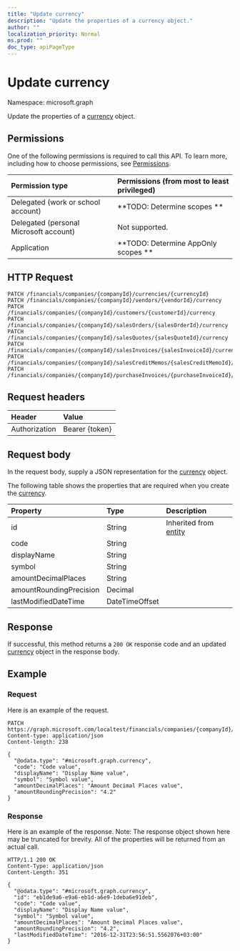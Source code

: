 ```yaml
---
title: "Update currency"
description: "Update the properties of a currency object."
author: ""
localization_priority: Normal
ms.prod: ""
doc_type: apiPageType
---
```


# Update currency

Namespace: microsoft.graph

Update the properties of a [currency](../resources/currency.md) object.

## Permissions
One of the following permissions is required to call this API. To learn more, including how to choose permissions, see [Permissions](/concepts/permissions-reference.md).

|Permission type|Permissions (from most to least privileged)|
|:---|:---|
|Delegated (work or school account)|**TODO: Determine scopes **|
|Delegated (personal Microsoft account)|Not supported.|
|Application|**TODO: Determine AppOnly scopes **|

## HTTP Request
<!-- {
  "blockType": "ignored"
}
-->
``` http
PATCH /financials/companies/{companyId}/currencies/{currencyId}
PATCH /financials/companies/{companyId}/vendors/{vendorId}/currency
PATCH /financials/companies/{companyId}/customers/{customerId}/currency
PATCH /financials/companies/{companyId}/salesOrders/{salesOrderId}/currency
PATCH /financials/companies/{companyId}/salesQuotes/{salesQuoteId}/currency
PATCH /financials/companies/{companyId}/salesInvoices/{salesInvoiceId}/currency
PATCH /financials/companies/{companyId}/salesCreditMemos/{salesCreditMemoId}/currency
PATCH /financials/companies/{companyId}/purchaseInvoices/{purchaseInvoiceId}/currency
```

## Request headers
|Header|Value|
|:---|:---|
|Authorization|Bearer {token}|

## Request body
In the request body, supply a JSON representation for the [currency](../resources/currency.md) object.

The following table shows the properties that are required when you create the [currency](../resources/currency.md).

|Property|Type|Description|
|:---|:---|:---|
|id|String| Inherited from [entity](../resources/entity.md)|
|code|String||
|displayName|String||
|symbol|String||
|amountDecimalPlaces|String||
|amountRoundingPrecision|Decimal||
|lastModifiedDateTime|DateTimeOffset||



## Response
If successful, this method returns a `200 OK` response code and an updated [currency](../resources/currency.md) object in the response body.

## Example

### Request
Here is an example of the request.
<!-- {
  "blockType": "request",
  "name": "update_currency"
}
-->
``` http
PATCH https://graph.microsoft.com/localtest/financials/companies/{companyId}/currencies/{currencyId}
Content-type: application/json
Content-length: 238

{
  "@odata.type": "#microsoft.graph.currency",
  "code": "Code value",
  "displayName": "Display Name value",
  "symbol": "Symbol value",
  "amountDecimalPlaces": "Amount Decimal Places value",
  "amountRoundingPrecision": "4.2"
}
```

### Response
Here is an example of the response. Note: The response object shown here may be truncated for brevity. All of the properties will be returned from an actual call.
<!-- {
  "blockType": "response",
  "truncated": true
}
-->
``` http
HTTP/1.1 200 OK
Content-Type: application/json
Content-Length: 351

{
  "@odata.type": "#microsoft.graph.currency",
  "id": "eb1de9a6-e9a6-eb1d-a6e9-1deba6e91deb",
  "code": "Code value",
  "displayName": "Display Name value",
  "symbol": "Symbol value",
  "amountDecimalPlaces": "Amount Decimal Places value",
  "amountRoundingPrecision": "4.2",
  "lastModifiedDateTime": "2016-12-31T23:56:51.5562076+03:00"
}
```

